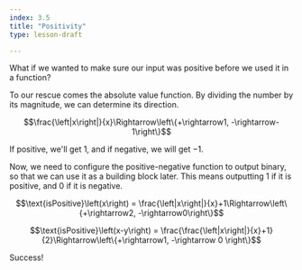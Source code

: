 ```yaml
---
index: 3.5
title: "Positivity"
type: lesson-draft

---
```


What if we wanted to make sure our input was positive before we used it in a function?

To our rescue comes the absolute value function. By dividing the number by its magnitude, we can determine its direction. 

$$\frac{\left|x\right|}{x}\Rightarrow\left\{+\rightarrow1,
-\rightarrow-1\right\}$$ 

If positive, we'll get $1,$ and if negative,
we will get $-1.$ 

Now, we need to configure the positive-negative function to output binary, so that we can use it as a building block later. This means
outputting $1$ if it is positive, and $0$ if it is negative.  

$$\text{isPositive}\left(x\right) =
\frac{\left|x\right|}{x}+1\Rightarrow\left\{+\rightarrow2,
-\rightarrow0\right\}$$ 

$$\text{isPositive}\left(x-y\right) = \frac{\frac{\left|x\right|}{x}+1}{2}\Rightarrow\left\{+\rightarrow1,
-\rightarrow 0 \right\}$$


Success!